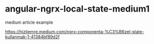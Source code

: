 # angular-ngrx-local-state-medium1
medium article example 

https://hizliemre.medium.com/ngrx-componenta-%C3%B6zel-state-kullanmak-1-41384bf89d2f
